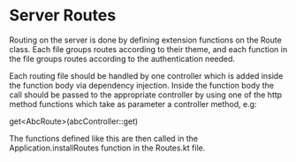 # Server Routes

Routing on the server is done by defining extension functions
on the Route class. Each file groups routes according
to their theme, and each function in the file groups routes
according to the authentication needed.

Each routing file should be handled by one controller
which is added inside the function body via dependency injection.
Inside the function body the call should be passed to the
appropriate controller by using one of the http method
functions which take as parameter a controller method, e.g:

get&lt;AbcRoute&gt;(abcController::get)

The functions defined like this are then called in the Application.installRoutes
function in the Routes.kt file.
